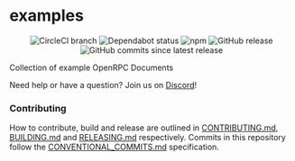 # examples

<center>
  <span>
    <img alt="CircleCI branch" src="https://img.shields.io/circleci/project/github/open-rpc/examples/master.svg">
    <img alt="Dependabot status" src="https://api.dependabot.com/badges/status?host=github&repo=open-rpc/examples" />
    <img alt="npm" src="https://img.shields.io/npm/dt/@open-rpc/examples.svg" />
    <img alt="GitHub release" src="https://img.shields.io/github/release/open-rpc/examples.svg" />
    <img alt="GitHub commits since latest release" src="https://img.shields.io/github/commits-since/open-rpc/examples/latest.svg" />
  </span>
</center>

Collection of example OpenRPC Documents

Need help or have a question? Join us on [Discord](https://discord.gg/gREUKuF)!

### Contributing

How to contribute, build and release are outlined in [CONTRIBUTING.md](CONTRIBUTING.md), [BUILDING.md](BUILDING.md) and [RELEASING.md](RELEASING.md) respectively. Commits in this repository follow the [CONVENTIONAL_COMMITS.md](CONVENTIONAL_COMMITS.md) specification.

